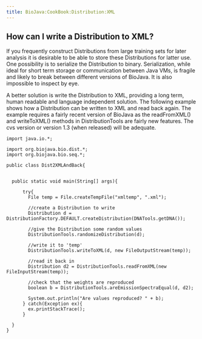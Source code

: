 ```yaml
---
title: BioJava:CookBook:Distribution:XML
---
```


How can I write a Distribution to XML?
--------------------------------------

If you frequently construct Distributions from large training sets for
later analysis it is desirable to be able to store these Distributions
for latter use. One possibility is to serialize the Distribution to
binary. Serialization, while ideal for short term storage or
communication between Java VMs, is fragile and likely to break between
different versions of BioJava. It is also impossible to inspect by eye.

A better solution is write the Distribution to XML, providing a long
term, human readable and language independent solution. The following
example shows how a Distribution can be written to XML and read back
again. The example requires a fairly recent version of BioJava as the
readFromXML() and writeToXML() methods in DistributionTools are fairly
new features. The cvs version or version 1.3 (when released) will be
adequate.

    import java.io.*;

    import org.biojava.bio.dist.*;
    import org.biojava.bio.seq.*;

    public class Dist2XMLAndBack{


      public static void main(String[] args){

          try{
            File temp = File.createTempFile("xmltemp", ".xml");

            //create a Distribution to write
            Distribution d = DistributionFactory.DEFAULT.createDistribution(DNATools.getDNA());

            //give the Distribution some random values
            DistributionTools.randomizeDistribution(d);

            //write it to 'temp'
            DistributionTools.writeToXML(d, new FileOutputStream(temp));

            //read it back in
            Distribution d2 = DistributionTools.readFromXML(new FileInputStream(temp));

            //check that the weights are reproduced
            boolean b = DistributionTools.areEmissionSpectraEqual(d, d2);

            System.out.println("Are values reproduced? " + b);
          } catch(Exception ex){
            ex.printStackTrace();
          }

      }
    }
